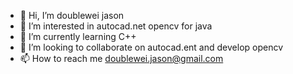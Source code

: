 - 👋 Hi, I’m doublewei jason
- 👀 I’m interested in autocad.net opencv for java
- 🌱 I’m currently learning C++
- 💞️ I’m looking to collaborate on autocad.ent and develop opencv
- 📫 How to reach me doublewei.jason@gmail.com

<!---
doublewei6/doublewei6 is a ✨ special ✨ repository because its `README.md` (this file) appears on your GitHub profile.
You can click the Preview link to take a look at your changes.
--->
